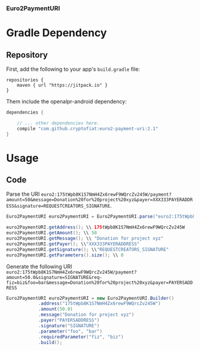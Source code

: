 ### Euro2PaymentURI

# Gradle Dependency

## Repository

First, add the following to your app's `build.gradle` file:

```Gradle
repositories {
    maven { url "https://jitpack.io" }
}
```

Them include the openalpr-android dependency:

```gradle
dependencies {

    // ... other dependencies here.    	
    compile "com.github.cryptofiat:euro2-payment-uri:2.1"
}
```

# Usage

## Code

Parse the URI `euro2:175tWpb8K1S7NmH4Zx6rewF9WQrcZv245W/payment?amount=50&message=Donation%20for%20project%20xyz&payer=XXX333PAYERADDRESS&signature=REQUESTCREATORS_SIGNATURE`.

```Java
Euro2PaymentURI euro2PaymentURI = Euro2PaymentURI.parse("euro2:175tWpb8K1S7NmH4Zx6rewF9WQrcZv245W/payment?amount=50&message=Donation%20for%20project%20xyz&payer=XXX333PAYERADDRESS&signature=REQUESTCREATORS_SIGNATURE");

euro2PaymentURI.getAddress(); \\ 175tWpb8K1S7NmH4Zx6rewF9WQrcZv245W
euro2PaymentURI.getAmount(); \\ 50
euro2PaymentURI.getMessage(); \\ "Donation for project xyz"
euro2PaymentURI.getPayer(); \\"XXX333PAYERADDRESS"
euro2PaymentURI.getSignature(); \\"REQUESTCREATORS_SIGNATURE"
euro2PaymentURI.getParameters().size(); \\ 0
```

Generate the following URI `euro2:175tWpb8K1S7NmH4Zx6rewF9WQrcZv245W/payment?amount=50.0&signature=SIGNATURE&req-fiz=biz&foo=bar&message=Donation%20for%20project%20xyz&payer=PAYERSADDRESS`

```Java
Euro2PaymentURI euro2PaymentURI = new Euro2PaymentURI.Builder()
    		.address("175tWpb8K1S7NmH4Zx6rewF9WQrcZv245W")
    		.amount(50.0)
    		.message("Donation for project xyz")
            .payer("PAYERSADDRESS")
            .signature("SIGNATURE")
    		.parameter("foo", "bar")
    		.requiredParameter("fiz", "biz")
    		.build();
```
